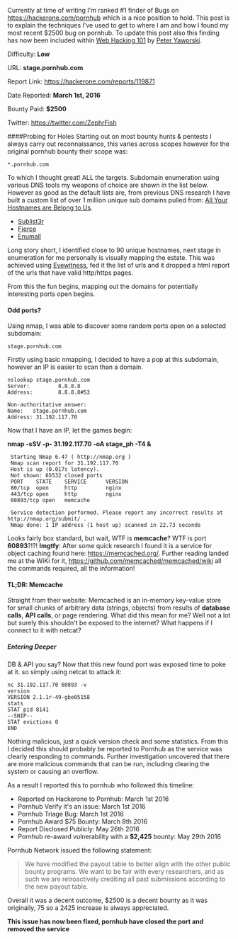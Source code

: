 Currently at time of writing I'm ranked #1 finder of Bugs on https://hackerone.com/pornhub which is a nice position to hold. This post is to explain the techniques I've used to get to where I am and how I found my most recent $2500 bug on pornhub. To update this post also this finding has now been included within [Web Hacking 101](https://leanpub.com/web-hacking-101) by [Peter Yaworski](https://twitter.com/yaworsk).

Difficulty: **Low**

URL: **stage.pornhub.com**

Report Link: https://hackerone.com/reports/119871

Date Reported: **March 1st, 2016**

Bounty Paid: **$2500**

Twitter: https://twitter.com/ZephrFish

####Probing for Holes
Starting out on most bounty hunts & pentests I always carry out reconnaissance, this varies across scopes however for the original pornhub bounty their scope was:

    *.pornhub.com

To which I thought great! ALL the  targets. Subdomain enumeration using various DNS tools my weapons of choice are shown in the list below. However as good as the default lists are, from previous DNS research I have built a custom list of over 1 million unique sub domains pulled from: [All Your Hostnames are Belong to Us](https://haxpo.nl/haxpo2015ams/wp-content/uploads/sites/4/2015/04/D1-P.-Mason-K.-Flemming-A.-Gill-All-Your-Hostnames-Are-Belong-to-Us.pdf).

 - [Sublist3r](https://github.com/aboul3la/Sublist3r)
 - [Fierce](https://github.com/mschwager/fierce)
 - [Enumall](https://github.com/jhaddix/domain)

Long story short, I identified close to 90 unique hostnames, next stage in enumeration for me personally is visually mapping the estate. This was achieved using [Eyewitness](https://github.com/ChrisTruncer/EyeWitness), fed it the list of urls and it dropped a html report of the urls that have valid http/https pages.

From this the fun begins, mapping out the domains for potentially interesting ports open begins. 

####  Odd ports?
Using nmap, I was able to discover some random ports open on a selected subdomain:

    stage.pornhub.com

Firstly using basic nmapping, I decided to have a pop at this subdomain, however an IP is easier to scan than a domain. 

    nslookup stage.pornhub.com
    Server:         8.8.8.8
    Address:        8.8.8.8#53
    
    Non-authoritative answer:
    Name:   stage.pornhub.com
    Address: 31.192.117.70

Now that I have an IP, let the games begin:

**nmap -sSV -p- 31.192.117.70 -oA stage_ph -T4 &**

     Starting Nmap 6.47 ( http://nmap.org ) 
     Nmap scan report for 31.192.117.70
     Host is up (0.017s latency).
     Not shown: 65532 closed ports
     PORT    STATE    SERVICE      VERSION
     80/tcp  open     http         nginx
     443/tcp open     http         nginx
     60893/tcp open   memcache
        
     Service detection performed. Please report any incorrect results at  http://nmap.org/submit/ .
     Nmap done: 1 IP address (1 host up) scanned in 22.73 seconds
    

Looks fairly box standard, but wait, WTF is **memcache**? WTF is port **60893**?!?! 
**lmgtfy**: After some quick research I found it is a service for object caching found here: https://memcached.org/. Further reading landed me at the WiKi for it, https://github.com/memcached/memcached/wiki all the commands required, all the  information! 

#### TL;DR: Memcache
Straight from their website: Memcached is an in-memory key-value store for small chunks of arbitrary data (strings, objects) from results of **database calls**, **API calls**, or page rendering.
What did this mean for me? Well not a lot but surely this shouldn't be exposed to the internet? What happens if I connect to it with netcat? 

##### Entering Deeper
DB & API you say? Now that this new found port was exposed time to poke at it. so simply using netcat to attack it:

    nc 31.192.117.70 60893 -v
    version
	VERSION 2.1.1r-49-gbe05158
	stats
	STAT pid 8141
	--SNIP--
	STAT evictions 0
	END

Nothing malicious, just a quick version check and some statistics. From this I decided this should probably be reported  to Pornhub as the service was clearly responding to commands. Further investigation uncovered that there are more malicious commands that can be run, including clearing the system or causing an overflow. 

As a result I reported this to pornhub who followed this timeline:

 - Reported on Hackerone to Pornhub: March 1st 2016
 - Pornhub Verify it's an issue:  	 March 1st 2016  	
 - Pornhub Triage Bug:  March 1st 2016	
 - Pornhub Award $75 Bounty: March 8th 2016	
 - Report Disclosed Publicly: May 26th 2016 
 - Pornhub re-award vulnerability with a **$2,425** bounty: May 29th 2016 

Pornhub Network issued the following statement:

> We have modified the payout table to better align with the other
> public bounty programs. We want to be fair with every researchers, and
> as such we are retroactively crediting all past submissions according
> to the new payout table.

Overall it was a decent outcome, $2500 is a decent bounty as it was originally, 75 so a 2425 increase is always appreciated.


**This issue has now been fixed, pornhub have closed the port and removed the service**
